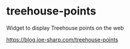 # treehouse-points
Widget to display Treehouse points on the web

https://blog.joe-sharp.com/treehouse-points
